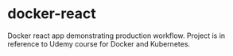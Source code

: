 # docker-react
Docker react app demonstrating production workflow. Project is in reference to Udemy course for Docker and Kubernetes.
